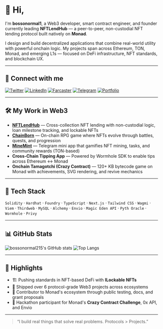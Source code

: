 

<!--
**bossonormal215/bossonormal215** is a ✨ _special_ ✨ repository because its `README.md` (this file) appears on your GitHub profile.

Here are some ideas to get you started:

- 🔭 I’m currently working on ...
- 🌱 I’m currently learning ...
- 👯 I’m looking to collaborate on ...
- 🤔 I’m looking for help with ...
- 💬 Ask me about ...
- 📫 How to reach me: ...
- 😄 Pronouns: ...
- ⚡ Fun fact: ...
-->


# 👋 Hi,

I'm **bossonormal1**, a Web3 developer, smart contract engineer, and founder currently leading **NFTLendHub** — a peer-to-peer, non-custodial NFT lending protocol built natively on **Monad**.

I design and build decentralized applications that combine real-world utility with powerful onchain logic. My projects span across Ethereum, TON, Monad, and emerging L1s — focused on DeFi infrastructure, NFT standards, and blockchain UX.

---

## 🔗 Connect with me

[![Twitter](https://img.shields.io/badge/Twitter-%231DA1F2.svg?style=for-the-badge&logo=twitter&logoColor=white)](https://twitter.com/bossonormal1)
[![LinkedIn](https://img.shields.io/badge/LinkedIn-%230077B5.svg?style=for-the-badge&logo=linkedin&logoColor=white)](https://www.linkedin.com/in/ibukun-o-a9453a232/)
[![Farcaster](https://img.shields.io/badge/Farcaster-7D4AE7?style=for-the-badge)](https://warpcast.com/bossonormal)
[![Telegram](https://img.shields.io/badge/Telegram-26A5E4?style=for-the-badge&logo=telegram&logoColor=white)](https://t.me/bossonormal)
[![Portfolio](https://img.shields.io/badge/Website-000000?style=for-the-badge&logo=firefox&logoColor=white)](https://lendhub.xyz)

---

## 🛠️ My Work in Web3

- **[NFTLendHub](https://lendhub.xyz)** — Cross-collection NFT lending with non-custodial logic, loan milestone tracking, and lockable NFTs  
- **[ChainBorn](https://chainbornnft.vercel.app)** — On-chain RPG game where NFTs evolve through battles, quests, and progression  
- **[MineMint](https://t.me/minemintapp)** — Telegram mini app that gamifies NFT mining, tasks, and community rewards (TON-based)  
- **Cross-Chain Tipping App** — Powered by Wormhole SDK to enable tips across Ethereum ↔ Monad  
- **Onchain Tamagotchi (Crazy Contract)** — 120+ KB bytecode game on Monad with achievements, SVG rendering, and revive mechanics  

---

## 🧱 Tech Stack

`Solidity` · `Hardhat` · `Foundry` · `TypeScript` · `Next.js` · `Tailwind CSS` · `Wagmi` · `Viem` · `Thirdweb` · `MySQL` · `Alchemy` · `Envio` · `Magic Eden API` · `Pyth Oracle` · `Wormhole` · `Privy`

---

## 📊 GitHub Stats

![bossonormal215's GitHub stats](https://github-readme-stats.vercel.app/api?username=bossonormal215&show_icons=true&theme=dark)
![Top Langs](https://github-readme-stats.vercel.app/api/top-langs/?username=bossonormal215&layout=compact&theme=dark)

---

## 📢 Highlights

- 🏗️ Pushing standards in NFT-based DeFi with **ILockable NFTs**  
- 🧠 Shipped over 6 protocol-grade Web3 projects across ecosystems  
- 🧱 Contributor to Monad's ecosystem through public testing, docs, and grant proposals  
- 🥇 Hackathon participant for Monad's **Crazy Contract Challenge**, 0x API, and Envio  

---

> “I build real things that solve real problems. Protocols > Projects.”  

